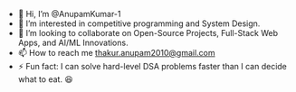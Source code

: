 - 👋 Hi, I’m @AnupamKumar-1
- 👀 I’m interested in competitive programming and System Design.
- 💞️ I’m looking to collaborate on Open-Source Projects, Full-Stack Web Apps, and AI/ML Innovations.
- 📫 How to reach me thakur.anupam2010@gmail.com
- ⚡ Fun fact: I can solve hard-level DSA problems faster than I can decide what to eat. 😆

<!---
AnupamKumar-1/AnupamKumar-1 is a ✨ special ✨ repository because its `README.md` (this file) appears on your GitHub profile.
You can click the Preview link to take a look at your changes.
--->

